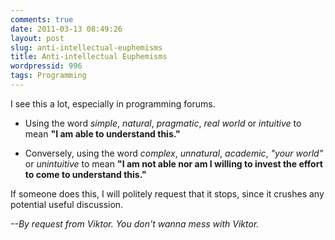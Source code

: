 ```yaml
---
comments: true
date: 2011-03-13 08:49:26
layout: post
slug: anti-intellectual-euphemisms
title: Anti-intellectual Euphemisms
wordpressid: 996
tags: Programming
---
```


I see this a lot, especially in programming forums.



	
  * Using the word _simple_, _natural_, _pragmatic_, _real world_ or _intuitive_ to mean **"I am able to understand this."**

	
  * Conversely, using the word _complex_, _unnatural_, _academic_, _"your world"_ or _unintuitive_ to mean **"I am not able nor am I willing to invest the effort to come to understand this."**


If someone does this, I will politely request that it stops, since it crushes any potential useful discussion.

_--By request from Viktor. You don't wanna mess with Viktor._
